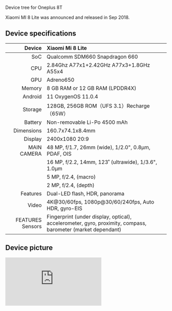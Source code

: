 Device tree for Oneplus 8T

Xiaomi MI 8 Lite was announced and released in Sep 2018.

## Device specifications

| Device       | Xiaomi Mi 8 Lite                                    |
| -----------: | :-------------------------------------------------- |
| SoC          | Qualcomm SDM660 Snapdragon 660                      |
| CPU          | 2.84Ghz A77x1+2.42GHz A77x3+1.8GHz A55x4	      	     |
| GPU          | Adreno650                                          |
| Memory       | 8 GB RAM or 12 GB RAM (LPDDR4X)                      |
| Android      | 11   OxygenOS 11.0.4                                   	     |
| Storage      | 128GB, 256GB ROM（UFS 3.1）Recharge（65W）		     |
| Battery      | Non-removable Li-Po 4500 mAh                  	     |
| Dimensions   | 160.7x74.1x8.4mm                               |
| Display      | 2400x1080 20:9
| MAIN CAMERA  | 48 MP, f/1.7, 26mm (wide), 1/2.0", 0.8µm, PDAF, OIS       |
|              |  16 MP, f/2.2, 14mm, 123˚ (ultrawide), 1/3.6", 1.0µm         |
|              |  5 MP, f/2.4, (macro)      |
|              |  2 MP, f/2.4, (depth)        |
| Features     | Dual-LED flash, HDR, panorama                          |
| Video        | 4K@30/60fps, 1080p@30/60/240fps, Auto HDR, gyro-EIS          |
|FEATURES Sensors| Fingerprint (under display, optical), accelerometer, gyro, proximity, compass, barometer (market dependant) |
## Device picture

![Xiaomi Mi 8 Lite ](https://detail.zol.com.cn/picture_index_2085/index20848469_0_p1337764.shtml)

